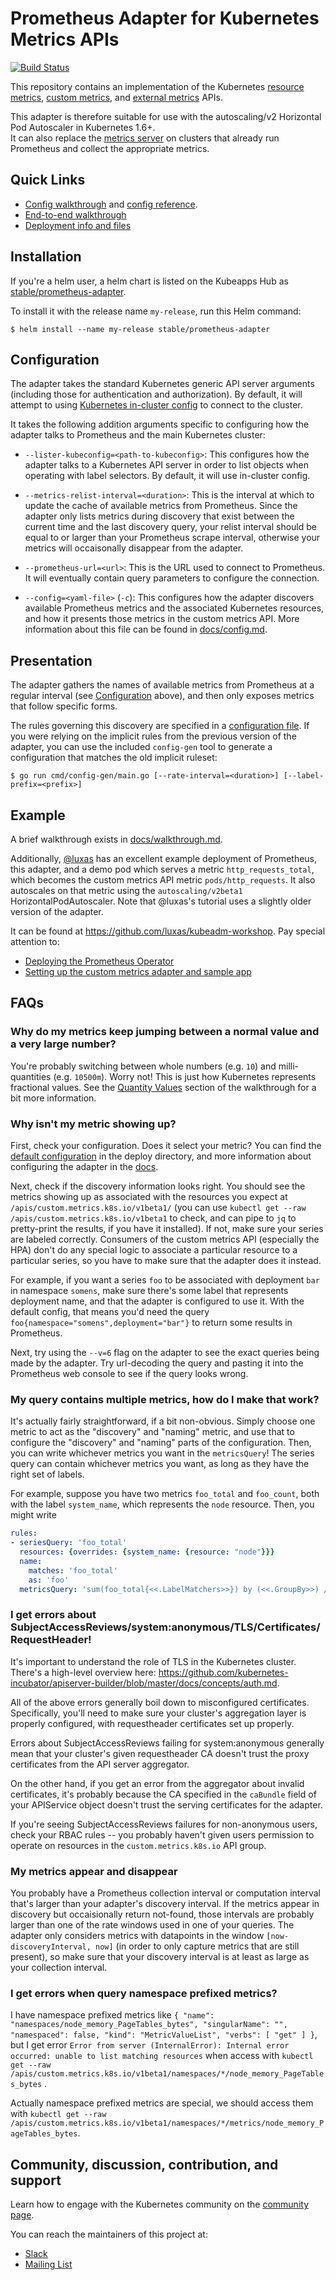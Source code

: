 # Prometheus Adapter for Kubernetes Metrics APIs

[![Build Status](https://travis-ci.org/DirectXMan12/k8s-prometheus-adapter.svg?branch=master)](https://travis-ci.org/DirectXMan12/k8s-prometheus-adapter)

This repository contains an implementation of the Kubernetes
[resource metrics](https://github.com/kubernetes/community/blob/master/contributors/design-proposals/instrumentation/resource-metrics-api.md),
[custom metrics](https://github.com/kubernetes/community/blob/master/contributors/design-proposals/instrumentation/custom-metrics-api.md), and
[external metrics](https://github.com/kubernetes/community/blob/master/contributors/design-proposals/instrumentation/external-metrics-api.md) APIs.

This adapter is therefore suitable for use with the autoscaling/v2 Horizontal Pod Autoscaler in Kubernetes 1.6+.  
It can also replace the [metrics server](https://github.com/kubernetes-incubator/metrics-server) on clusters that already run Prometheus and collect the appropriate metrics.

Quick Links
-----------

- [Config walkthrough](docs/config-walkthrough.md) and [config reference](docs/config.md).
- [End-to-end walkthrough](docs/walkthrough.md)
- [Deployment info and files](deploy/README.md)

Installation
-------------
If you're a helm user, a helm chart is listed on the Kubeapps Hub as [stable/prometheus-adapter](https://github.com/helm/charts/blob/master/stable/prometheus-adapter/README.md).

To install it with the release name `my-release`, run this Helm command:

```console
$ helm install --name my-release stable/prometheus-adapter
```

Configuration
-------------

The adapter takes the standard Kubernetes generic API server arguments
(including those for authentication and authorization).  By default, it
will attempt to using [Kubernetes in-cluster
config](https://kubernetes.io/docs/tasks/access-application-cluster/access-cluster/#accessing-the-api-from-a-pod)
to connect to the cluster.

It takes the following addition arguments specific to configuring how the
adapter talks to Prometheus and the main Kubernetes cluster:

- `--lister-kubeconfig=<path-to-kubeconfig>`: This configures
  how the adapter talks to a Kubernetes API server in order to list
  objects when operating with label selectors.  By default, it will use
  in-cluster config.

- `--metrics-relist-interval=<duration>`: This is the interval at which to
  update the cache of available metrics from Prometheus.  Since the adapter
  only lists metrics during discovery that exist between the current time and
  the last discovery query, your relist interval should be equal to or larger
  than your Prometheus scrape interval, otherwise your metrics will
  occaisonally disappear from the adapter.

- `--prometheus-url=<url>`: This is the URL used to connect to Prometheus.
  It will eventually contain query parameters to configure the connection.

- `--config=<yaml-file>` (`-c`): This configures how the adapter discovers available
  Prometheus metrics and the associated Kubernetes resources, and how it presents those
  metrics in the custom metrics API.  More information about this file can be found in
  [docs/config.md](docs/config.md).

Presentation
------------

The adapter gathers the names of available metrics from Prometheus
at a regular interval (see [Configuration](#configuration) above), and then
only exposes metrics that follow specific forms.

The rules governing this discovery are specified in a [configuration file](docs/config.md).
If you were relying on the implicit rules from the previous version of the adapter,
you can use the included `config-gen` tool to generate a configuration that matches
the old implicit ruleset:

```shell
$ go run cmd/config-gen/main.go [--rate-interval=<duration>] [--label-prefix=<prefix>]
```

Example
-------

A brief walkthrough exists in [docs/walkthrough.md](docs/walkthrough.md).

Additionally, [@luxas](https://github.com/luxas) has an excellent example
deployment of Prometheus, this adapter, and a demo pod which serves
a metric `http_requests_total`, which becomes the custom metrics API
metric `pods/http_requests`.  It also autoscales on that metric using the
`autoscaling/v2beta1` HorizontalPodAutoscaler.  Note that @luxas's tutorial
uses a slightly older version of the adapter.

It can be found at https://github.com/luxas/kubeadm-workshop.  Pay special
attention to:

- [Deploying the Prometheus
  Operator](https://github.com/luxas/kubeadm-workshop#deploying-the-prometheus-operator-for-monitoring-services-in-the-cluster)
- [Setting up the custom metrics adapter and sample
  app](https://github.com/luxas/kubeadm-workshop#deploying-a-custom-metrics-api-server-and-a-sample-app)

FAQs
----

### Why do my metrics keep jumping between a normal value and a very large number?

You're probably switching between whole numbers (e.g. `10`) and milli-quantities (e.g. `10500m`).
Worry not!  This is just how Kubernetes represents fractional values.  See the
[Quantity Values](/docs/walkthrough.md#quantity-values) section of the walkthrough for a bit more
information.

### Why isn't my metric showing up?

First, check your configuration.  Does it select your metric?  You can
find the [default configuration](/deploy/manifests/custom-metrics-config-map.yaml)
in the deploy directory, and more information about configuring the
adapter in the [docs](/docs/config.md).

Next, check if the discovery information looks right.  You should see the
metrics showing up as associated with the resources you expect at
`/apis/custom.metrics.k8s.io/v1beta1/` (you can use `kubectl get --raw
/apis/custom.metrics.k8s.io/v1beta1` to check, and can pipe to `jq` to
pretty-print the results, if you have it installed). If not, make sure
your series are labeled correctly.  Consumers of the custom metrics API
(especially the HPA) don't do any special logic to associate a particular
resource to a particular series, so you have to make sure that the adapter
does it instead.

For example, if you want a series `foo` to be associated with deployment
`bar` in namespace `somens`, make sure there's some label that represents
deployment name, and that the adapter is configured to use it.  With the
default config, that means you'd need the query
`foo{namespace="somens",deployment="bar"}` to return some results in
Prometheus.

Next, try using the `--v=6` flag on the adapter to see the exact queries
being made by the adapter.  Try url-decoding the query and pasting it into
the Prometheus web console to see if the query looks wrong.

### My query contains multiple metrics, how do I make that work?

It's actually fairly straightforward, if a bit non-obvious.  Simply choose one
metric to act as the "discovery" and "naming" metric, and use that to configure
the "discovery" and "naming" parts of the configuration.  Then, you can write
whichever metrics you want in the `metricsQuery`!  The series query can contain
whichever metrics you want, as long as they have the right set of labels.

For example, suppose you have two metrics `foo_total` and `foo_count`,
both with the label `system_name`, which represents the `node` resource.
Then, you might write

```yaml
rules:
- seriesQuery: 'foo_total'
  resources: {overrides: {system_name: {resource: "node"}}}
  name:
    matches: 'foo_total'
    as: 'foo'
  metricsQuery: 'sum(foo_total{<<.LabelMatchers>>}) by (<<.GroupBy>>) / sum(foo_count{<<.LabelMatchers>>}) by (<<.GroupBy>>)'
```

### I get errors about SubjectAccessReviews/system:anonymous/TLS/Certificates/RequestHeader!

It's important to understand the role of TLS in the Kubernetes cluster.  There's a high-level
overview here: https://github.com/kubernetes-incubator/apiserver-builder/blob/master/docs/concepts/auth.md.

All of the above errors generally boil down to misconfigured certificates.
Specifically, you'll need to make sure your cluster's aggregation layer is
properly configured, with requestheader certificates set up properly.

Errors about SubjectAccessReviews failing for system:anonymous generally mean
that your cluster's given requestheader CA doesn't trust the proxy certificates
from the API server aggregator.

On the other hand, if you get an error from the aggregator about invalid certificates,
it's probably because the CA specified in the `caBundle` field of your APIService
object doesn't trust the serving certificates for the adapter.

If you're seeing SubjectAccessReviews failures for non-anonymous users, check your
RBAC rules -- you probably haven't given users permission to operate on resources in
the `custom.metrics.k8s.io` API group.

### My metrics appear and disappear

You probably have a Prometheus collection interval or computation interval
that's larger than your adapter's discovery interval.  If the metrics
appear in discovery but occaisionally return not-found, those intervals
are probably larger than one of the rate windows used in one of your
queries.  The adapter only considers metrics with datapoints in the window
`[now-discoveryInterval, now]` (in order to only capture metrics that are
still present), so make sure that your discovery interval is at least as
large as your collection interval.

### I get errors when query namespace prefixed metrics?

I have namespace prefixed metrics like `{ "name": "namespaces/node_memory_PageTables_bytes", "singularName": "", "namespaced": false, "kind": "MetricValueList", "verbs": [ "get" ] }`, but I get error `Error from server (InternalError): Internal error occurred: unable to list matching resources` when access with `kubectl get --raw /apis/custom.metrics.k8s.io/v1beta1/namespaces/*/node_memory_PageTables_bytes` .

Actually namespace prefixed metrics are special, we should access them with `kubectl get --raw /apis/custom.metrics.k8s.io/v1beta1/namespaces/*/metrics/node_memory_PageTables_bytes`.

## Community, discussion, contribution, and support

Learn how to engage with the Kubernetes community on the [community page](http://kubernetes.io/community/).

You can reach the maintainers of this project at:

- [Slack](http://slack.k8s.io/)
- [Mailing List](https://groups.google.com/forum/#!forum/kubernetes-dev)
